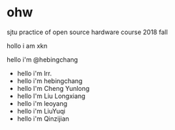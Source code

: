 # ohw
sjtu practice of open source hardware course 2018 fall

hollo i am xkn

hello i'm @hebingchang

- hello i'm lrr.
- hello i'm hebingchang
- hello I'm Cheng Yunlong
- hello I'm Liu Longxiang
- hello i'm leoyang
- hello i'm LiuYuqi
- hello i'm Qinzijian
